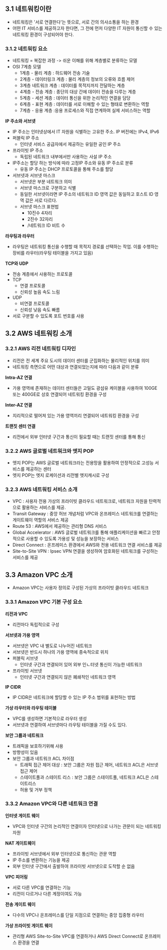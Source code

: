 ## 3.1 네트워킹이란
- 네트워킹은 '서로 연결한다'는 뜻으로, 서로 간의 의사소통을 하는 환경
- 어떤 IT 서비스를 제공하고자 한다면, 그 전에 먼저 다양한 IT 자원이 통신할 수 있는 네트워킹 환경이 구성되어야 한다.
### 3.1.2 네트워킹 요소
- 네트워킹 = 복잡한 과정 -> 쉬운 이해를 위해 계층별로 분류하는 모델
- OSI 7계층 모델
	- 1계층 - 물리 계층 : 하드웨어 전송 기술
	- 2계층 - 데이터링크 계층 : 물리 계층의 정보의 오류와 흐름 제어
	- 3계층 네트워크 계층 : 데이터를 목적지까지 전달하는 계층
	- 4계층 - 전송 계층 : 종단의 대상 간에 데이터 전송을 다루는 계층
	- 5계층 - 세션 계층 : 데이터 통신을 위한 논리적인 연결을 담당
	- 6계층 - 표현 계층 : 데이터를 서로 이해할 수 있는 형태로 변환하는 역할
	- 7계층 - 응용 계층 :응용 프로세스와 직접 연계하여 실제 서비스하는 역할

**IP 주소와 서브넷**
- IP 주소는 인터넷상에서 IT 자원을 식별하는 고유한 주소. IP 버전에는 IPv4, IPv6
- 퍼블릭 IP 주소
	- 인터넷 서비스 공급자에서 제공하는 유일한 공인 IP 주소
- 프라이빗 IP 주소
	- 독립된 네트워크 내부에서만 사용하는 사설 IP 주소
- IP주소는 할당 하는 방식에 따라 고정IP 주소와 유동 IP 주소로 분류
	- 유동 IP 주소는 DHCP 프로토콜을 통해 주소를 할당
- 서브넷과 서브넷 마스크
	- 서브넷은 부분 네트워크 의미
	- 서브넷 마스크로 구분하고 식별
	- 동일한 서브넷이라면 IP 주소의 네트워크 ID 영역 값은 동일하고 호스트 ID 영역 값은 서로 다르다.
	- 서브넷 마스크 표현법
		- 10진수 4자리
		- 2진수 32자리
		- /네트워크 ID 비트 수

**라우팅과 라우터**
- 라우팅은 네트워킹 통신을 수행할 때 목적지 경로를 선택하는 작업. 이를 수행하는 장비를 라우터(라우팅 테이블을 가지고 있음)

**TCP와 UDP**
- 전송 계층에서 사용하는 프로토콜
- TCP
	- 연결 프로토콜
	- 신뢰성 높음 속도 느림
- UDP
	- 비연결 프로토콜
	- 신뢰성 낮음 속도 빠름
- 서로 구분할 수 있도록 포트 번호를 사용
## 3.2 AWS 네트워킹 소개
### 3.2.1 AWS 리전 네트워킹 디자인
- 리전은 전 세계 주요 도시의 데이터 센터를 군집화하는 물리적인 위치를 의미
- 네트워킹 측면으로 어떤 대상과 연결되었는지에 따라 다음과 같이 분류

**Intra-AZ 연결**
- 가용 영역에 존재하는 데이터 센터들은 고밀도 광섬유 케이블을 사용하여 100GE 또는 400GE로 상호 연결되어 네트워킹 환경을 구성

**Inter-AZ 연결**
- 지리적으로 떨어져 있는 가용 영역끼리 연결되어 네트워킹 환경을 구성

**트랜짓 센터 연결**
- 리전에서 외부 인터넷 구간과 통신이 필요할 때는 트랜짓 센터를 통해 통신
### 3.2.2 AWS 글로벌 네트워크와 엣지 POP
- 엣지 POP는 AWS 글로벌 네트워크라는 전용망을 활용하여 안정적으로 고성능 서비스를 제공하는 센터
- 엣지 POP는 엣지 로케이션과 리전별 엣지캐시로 구성
### 3.2.3 AWS 네트워킹 서비스 소개
- VPC : 사용자 전용 가상의 프라이빗 클라우드 네트워크로, 네트워크 자원을 탄력적으로 활용하는 서비스를 제공.
- Transit Gateway : 중앙 허브 개념처럼 VPC와 온프레미스 네트워크를 연결하는 게이트웨이 역할의 서비스 제공
- Route 53 : AWS에서 제공하는 관리형 DNS 서비스
- Global Accelerator : AWS 글로벌 네트워크를 통해 애플리케이션을 빠르고 안정적으로 사용할 수 있도록 가용성 및 성능을 보장하는 서비스
- Direct Connect : 온프레미스 환경에서 AWS와 전용 네트워크 연결 서비스를 제공
- Site-to-Site VPN : Ipsec VPN 연결을 생성하여 암호화된 네트워크를 구성하는 서비스를 제공
## 3.3 Amazon VPC 소개
- Amazon VPC는 사용자 정의로 구성된 가상의 프라이빗 클라우드 네트워크
### 3.3.1 Amazon VPC 기본 구성 요소
**리전과 VPC**
- 리전마다 독립적으로 구성
 
**서브넷과 가용 영역**
- 서브넷은 VPC 내 별도로 나누어진 네트워크
- 서브넷은 반드시 하나의 가용 영역에 종속적으로 위치
- 퍼블릭 서브넷
	- 인터넷 구간과 연결되어 있어 외부 인ㄴ터넷 통신이 가능한 네트워크
- 프라이빗 서브넷
	- 인터넷 구간과 연결되지 않은 폐쇄적인 네트워크 영역

**IP CIDR**
- IP CIDR은 네트워크에 할당할 수 있는 IP 주소 범위를 표현하는 방법

**가상 라우터와 라우팅 테이블**
- VPC를 생성하면 기본적으로 라우터 생성
- 서브넷과 연결하여 서브넷마다 라우팅 테이블을 가질 수도 있다.

**보안 그룹과 네트워크**
- 트래픽을 보호하기위해 사용
- 방향성이 있음
- 보안 그룹과 네트워크 ACL 차이점
	- 트래픽 접근 제어 대상 : 보안 그룹은 자원 접근 제어, 네트워크 ACL은 서브넷 접근 제어
	- 스테이트풀과 스테이트 리스 : 보안 그룹은 스테이트풀, 네트워크 ACL은 스테이트리스
	- 허용 및 거부 정책
### 3.3.2 Amazon VPC와 다른 네트워크 연결
**인터넷 게이트 웨이**
- VPC와 인터넷 구간의 논리적인 연결이자 인터넷으로 나가는 관문이 되는 네트워킹 자원

**NAT 게이트웨이**
- 프라이빗 서브넷에서 외부 인터넷으로 통신하는 관문 역할
- IP 주소를 변환하는 기능을 제공
- 외부 인터넷 구간에서 출발하여 프라이빗 서브넷으로 도착할 순 없음

**VPC 피어링**
- 서로 다른 VPC를 연결하는 기능
- 리전이 다르거나 다른 계정이여도 가능

**전송 게이트 웨이**
- 다수의 VPC나 온프레미스를 단일 지점으로 연결하는 중앙 집중형 라우터

**가상 프라이빗 게이트 웨이**
- 관리형 AWS Site-to-Site VPC를 연결하거나 AWS Direct Connect로 온프레미스 환경을 연결
